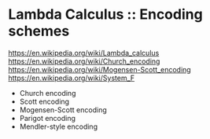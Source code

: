 # Lambda Calculus :: Encoding schemes

https://en.wikipedia.org/wiki/Lambda_calculus
https://en.wikipedia.org/wiki/Church_encoding
https://en.wikipedia.org/wiki/Mogensen-Scott_encoding
https://en.wikipedia.org/wiki/System_F

- Church encoding
- Scott encoding
- Mogensen-Scott encoding
- Parigot encoding
- Mendler-style encoding
